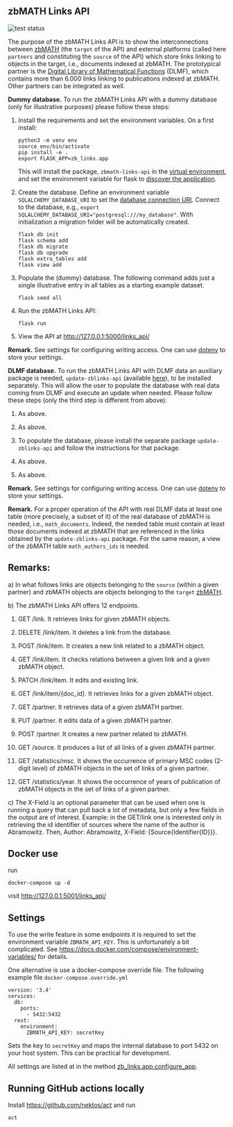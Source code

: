 ## zbMATH Links API
![test status](https://github.com/zbmathopen/linksApi/actions/workflows/pytest.yml/badge.svg)

The purpose of the zbMATH Links API is to show the interconnections between [zbMATH](https://zbmath.org/) (the `target` of the API) and external platforms (called here `partners` and constituting the `source` of the API) which store links linking to objects in the target, i.e., documents indexed at zbMATH. 
The prototypical partner is the [Digital Library of Mathematical Functions](https://dlmf.nist.gov/) (DLMF), which contains more than 6.000 links linking to publications indexed at zbMATH. 
Other partners can be integrated as well.

   **Dummy database.**  To run the zbMATH Links API with a dummy database (only for illustrative purposes) please follow these steps:

1) Install the requirements and set the environment variables.
On a first install:

    ```
    python3 -m venv env
    source env/bin/activate
    pip install -e .
    export FLASK_APP=zb_links.app
    ```

    This will install the package, `zbmath-links-api` in the [virtual environment](https://docs.python.org/3/tutorial/venv.html), and set the environment variable for flask to [discover the application](https://flask.palletsprojects.com/en/2.0.x/cli/).


2) Create the database.
Define an environment variable `SQLALCHEMY_DATABASE_URI` to set the [database connection URI](https://flask-sqlalchemy.palletsprojects.com/en/2.x/config/?highlight=sqlalchemy_database_uri#connection-uri-format). Connect
to the database, e.g., `export SQLALCHEMY_DATABASE_URI="postgresql:///my_database"`.
With initialization a migration folder will be automatically created.
   
   ```
   flask db init
   flask schema add
   flask db migrate
   flask db upgrade
   flask extra_tables add
   flask view add
   ```


3) Populate the (dummy) database. 
The following command adds just a single illustrative entry in all tables as a starting example dataset.
   
   ```
   flask seed all
   ```

4) Run the zbMATH Links API:

   ```
   flask run
   ```

5) View the API at http://127.0.0.1:5000/links_api/

**Remark.** See settings for configuring writing access. 
One can use [dotenv](https://pypi.org/project/python-dotenv/) to store your settings.
   

**DLMF database.**  To run the zbMATH Links API with DLMF data an auxiliary package is needed, `update-zblinks-api` (available [here](https://github.com/zbMATHOpen/Update_Links)), to be installed separately. 
This will allow the user to populate the database with real data coming from DLMF and execute an update when needed. 
Please follow these steps (only the third step is different from above):

1) As above.

2) As above.
   
3) To populate the database, please install the separate package `update-zblinks-api` and follow the instructions for that package.

4) As above.

5) As above.

**Remark.** See settings for configuring writing access. 
One can use [dotenv](https://pypi.org/project/python-dotenv/) to store your settings.
 
**Remark.**   For a proper operation of the API with real DLMF data at least one table (more precisely, a subset of it) of the real database of zbMATH is needed, i.e., `math_documents`. 
Indeed, the needed table must contain at least those documents indexed at zbMATH that are referenced in the links obtained by the `update-zblinks-api` package. For the same reason, a view of the zbMATH table `math_authors_ids` is needed.

## Remarks:

a) In what follows links are objects belonging to the `source` (within a given partner) and zbMATH objects are objects belonging to the `target` [zbMATH](https://zbmath.org/).

b) The zbMATH Links API offers 12 endpoints.

1. GET /link. It retrieves links for given zbMATH objects.

2. DELETE /link/item. It deletes a link from the database.

3. POST /link/item. It creates a new link related to a zbMATH object.

4. GET /link/item. It checks relations between a given link and a given zbMATH object.

5. PATCH /link/item. It edits and existing link.

6. GET /link/item/{doc_id}. It retrieves links for a given zbMATH object.

7. GET /partner. It retrieves data of a given zbMATH partner.

8. PUT /partner. It edits data of a given zbMATH partner.

9. POST /partner. It creates a new partner related to zbMATH.

10. GET /source. It produces a list of all links of a given zbMATH partner.

11. GET /statistics/msc. It shows the occurrence of primary MSC codes (2-digit level) of zbMATH objects in the set of links of a given partner.

12. GET /statistics/year. It shows the occurrence of years of publication of zbMATH objects in the set of links of a given partner.

c) The X-Field is an optional parameter that can be used when one is running a query that can pull back a lot of metadata, but only a few fields in the output are of interest. Example: in the GET/link one is interested only in retrieving the id identifier of sources where the name of the author is Abramowitz.
Then, Author: Abramowitz, X-Field: {Source{Identifier{ID}}}.

## Docker use

run
```
docker-compose up -d
```
visit http://127.0.0.1:5001/links_api/

## Settings

To use the write feature in some endpoints it is required to set the environment variable
`ZBMATH_API_KEY`.
This is unfortunately a bit complicated.
See
https://docs.docker.com/compose/environment-variables/
for details.

One alternative is use a docker-compose override file.
The following example file `docker-compose.override.yml`
```
version: '3.4'
services:
  db:
    ports:
      - 5432:5432
  rest:
    environment:
      ZBMATH_API_KEY: secretKey
```
Sets the key to `secretKey` and maps the internal database to port 5432 on your host system.
This can be practical for development.

All settings are listed at in the method [zb_links.app.configure_app](src/zb_links/app.py).
## Running GitHub actions locally
Install https://github.com/nektos/act and run
```
act
```